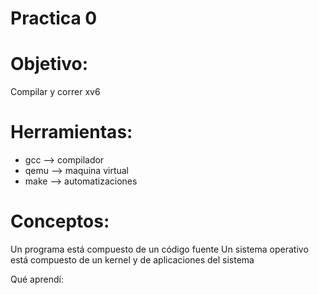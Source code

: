 # Practica 0

# Objetivo:
Compilar y correr xv6

# Herramientas:
* gcc --> compilador
* qemu --> maquina virtual
* make --> automatizaciones

# Conceptos:
Un programa está compuesto de un código fuente
Un sistema operativo está compuesto de un kernel y de aplicaciones del sistema

Qué aprendí:
